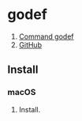 # godef

1. [Command godef](https://godoc.org/github.com/rogpeppe/godef)
1. [GitHub](https://github.com/rogpeppe/godef)

## Install

### macOS

1. Install.
